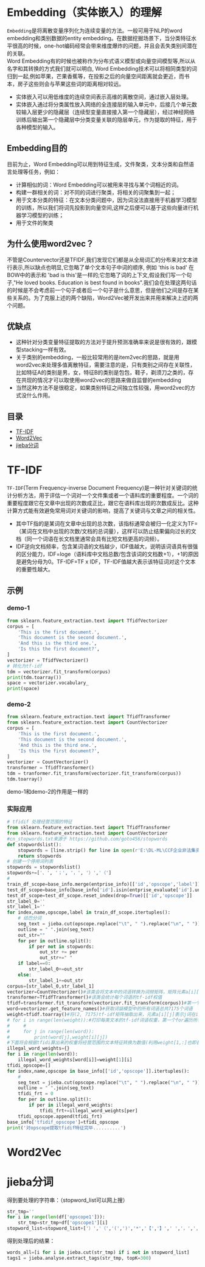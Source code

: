 # Embedding（实体嵌入）的理解
`Embedding`是将离散变量序列化为连续变量的方法。一般可用于NLP的word embedding和类别数据的entity embedding。在数据挖掘场景下，当分类特征水平很高的时候，one-hot编码经常会带来维度爆炸的问题，并且会丢失类别间潜在的关联。  
Word Embedding有的时候也被称作为分布式语义模型或向量空间模型等,所以从名字和其转换的方式我们就可以明白, Word Embedding技术可以将相同类型的词归到一起,例如苹果，芒果香蕉等，在投影之后的向量空间距离就会更近，而书本，房子这些则会与苹果这些词的距离相对较远。  
* 实体嵌入可以用低维度的连续空间表示高维的离散空间，通过嵌入层处理。  
* 实体嵌入通过将分类属性放入网络的全连接层的输入单元中，后接几个单元数较输入层更少的隐藏层（连续型变量直接接入第一个隐藏层），经过神经网络训练后输出第一个隐藏层中分类变量关联的隐层单元，作为提取的特征，用于各种模型的输入。
## Embedding目的
目前为止，Word Embedding可以用到特征生成，文件聚类，文本分类和自然语言处理等任务，例如：
* 计算相似的词：Word Embedding可以被用来寻找与某个词相近的词。
* 构建一群相关的词：对不同的词进行聚类，将相关的词聚集到一起；
* 用于文本分类的特征：在文本分类问题中，因为词没法直接用于机器学习模型的训练，所以我们将词先投影到向量空间,这样之后便可以基于这些向量进行机器学习模型的训练；
* 用于文件的聚类    
## 为什么使用word2vec？
不管是Countervector还是TFIDF,我们发现它们都是从全局词汇的分布来对文本进行表示,所以缺点也明显,它忽略了单个文本句子中词的顺序, 例如 'this is bad' 在BOW中的表示和 'bad is this'是一样的;它忽略了词的上下文,假设我们写一个句子,"He loved books. Education is best found in books".我们会在处理这两句话的时候是不会考虑前一个句子或者后一个句子是什么意思，但是他们之间是存在某些关系的。为了克服上述的两个缺陷，Word2Vec被开发出来并用来解决上述的两个问题。  
## 优缺点
* 这种针对分类变量特征提取的方法对于提升预测准确率来说是很有效的，跟模型stacking一样有效。  
* 关于类别的embedding，一般比较常用的是item2vec的思路，就是用word2vec来处理多值离散特征，需要注意的是，只有类别之间存在关联性，比如特征A的类别是男，女，特征B的类别是包包，鞋子，剃须刀之类的，存在共现的情况才可以取使用word2vec的思路来做自监督的embedding  
* 当然这种方法不是很稳定，如果类别特征之间独立性较强，用word2vec的方式没什么作用。
## 目录
* [TF-IDF](#1)
* [Word2Vec](#2)
* [jieba分词](#3)
# <span id='1'>TF-IDF</span>
`TF-IDF`(Term Frequency-inverse Document Frequency)是一种针对关键词的统计分析方法，用于评估一个词对一个文件集或者一个语料库的重要程度。一个词的重要程度跟它在文章中出现的次数成正比，跟它在语料库出现的次数成反比。这种计算方式能有效避免常用词对关键词的影响，提高了关键词与文章之间的相关性。  
* 其中TF指的是某词在文章中出现的总次数，该指标通常会被归一化定义为TF=（某词在文档中出现的次数/文档的总词量），这样可以防止结果偏向过长的文档（同一个词语在长文档里通常会具有比短文档更高的词频）。
* IDF逆向文档频率，包含某词语的文档越少，IDF值越大，说明该词语具有很强的区分能力，IDF=loge（语料库中文档总数/包含该词的文档数+1），+1的原因是避免分母为0。TF-IDF=TF x IDF，TF-IDF值越大表示该特征词对这个文本的重要性越大。
## 示例
### demo-1
```python
from sklearn.feature_extraction.text import TfidfVectorizer
corpus = [
    'This is the first document.',
    'This document is the second document.',
    'And this is the third one.',
    'Is this the first document?',
]
vectorizer = TfidfVectorizer()
# 转化为tf-idf
tdm = vectorizer.fit_transform(corpus)
print(tdm.toarray())
space = vectorizer.vocabulary_
print(space)
```
### demo-2
```python
from sklearn.feature_extraction.text import TfidfTransformer
from sklearn.feature_extraction.text import CountVectorizer
corpus = [
    'This is the first document.',
    'This document is the second document.',
    'And this is the third one.',
    'Is this the first document?',
]
vectorizer = CountVectorizer()
transformer = TfidfTransformer()
tdm = tranformer.fit_transform(vectorizer.fit_transform(corpus))
tdm.toarray()
```
demo-1和demo-2的作用是一样的
### 实际应用
```python
# tfidif 处理经营范围的特征
from sklearn.feature_extraction.text import TfidfTransformer
from sklearn.feature_extraction.text import CountVectorizer
#cn_stopwords.txt来源于 https://github.com/goto456/stopwords
def stopwordslist():
    stopwords = [line.strip() for line in open(r'E:\DL-ML\CCF企业非法集资风险预测\cn_stopwords.txt',encoding='UTF-8').readlines()]
    return stopwords
# 创建一个停用词列表
stopwords = stopwordslist()
stopwords+=['、', '；', '，', '）','（']
#
train_df_scope=base_info.merge(entprise_info)[['id','opscope','label']]
test_df_scope=base_info[base_info['id'].isin(entprise_evaluate['id'].unique().tolist())]
test_df_scope=test_df_scope.reset_index(drop=True)[['id','opscope']]
str_label_0=''
str_label_1=''
for index,name,opscope,label in train_df_scope.itertuples():
    # 结巴分词
    seg_text = jieba.cut(opscope.replace("\t", " ").replace("\n", " "))
    outline = " ".join(seg_text)
    out_str=""
    for per in outline.split():
        if per not in stopwords: 
            out_str += per
            out_str+=" "
    if label==0:
        str_label_0+=out_str
    else:
        str_label_1+=out_str
corpus=[str_label_0,str_label_1]
vectorizer=CountVectorizer()#该类会将文本中的词语转换为词频矩阵，矩阵元素a[i][j] 表示j词在i类文本下的词频
transformer=TfidfTransformer()#该类会统计每个词语的tf-idf权值
tfidf=transformer.fit_transform(vectorizer.fit_transform(corpus))#第一个fit_transform是计算tf-idf，第二个fit_transform是将文本转为词频矩阵
word=vectorizer.get_feature_names()#获取词袋模型中的所有词语总共7175个词语
weight=tfidf.toarray()#将(2, 7175)tf-idf矩阵抽取出来，元素a[i][j]表示j词在i类文本中的tf-idf权重
# for i in range(len(weight)):#打印每类文本的tf-idf词语权重，第一个for遍历所有文本，第二个for便利某一类文本下的词语权重
#     #
#     for j in range(len(word)):
#         print(word[j],weight[i][j])
#下面将会根据tfidi算出来的权重将经营范围的文本特征转换为数值(利用weight[1,:]也即各个词语在第二类(违法类中所占据的权重之和))
illegal_word_weights={}
for i in range(len(word)):
    illegal_word_weights[word[i]]=weight[1][i]
tfidi_opscope=[]
for index,name,opscope in base_info[['id','opscope']].itertuples():
    # 
    seg_text = jieba.cut(opscope.replace("\t", " ").replace("\n", " "))
    outline = " ".join(seg_text)
    tfidi_frt = 0
    for per in outline.split():
        if per in illegal_word_weights: 
            tfidi_frt+=illegal_word_weights[per]
    tfidi_opscope.append(tfidi_frt)
base_info['tfidif_opscope']=tfidi_opscope
print('对opscope提取tfidif特征完毕..........')
```
# <span id='2'>Word2Vec</span>
# <span id='3'>jieba分词</span>
得到要处理的字符串：（stopword_list可以网上搜）
```python
str_tmp=''
for i in range(len(df['opscope1'])):
    str_tmp=str_tmp+df['opscope1'][i]
stopword_list=stopword_list+['）','（','(',')','*','【','】',' ','，',',']  
```
得到处理后的结果：
```python
words_all=[i for i in jieba.cut(str_tmp) if i not in stopword_list]
tags1 = jieba.analyse.extract_tags(str_tmp, topK=300)
```
